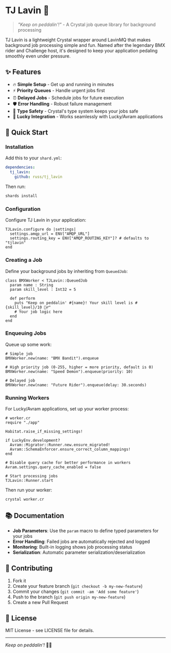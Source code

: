 # TJ Lavin 🚴

> *"Keep on peddalin'!"* - A Crystal job queue library for background processing

TJ Lavin is a lightweight Crystal wrapper around LavinMQ that makes background job processing simple and fun. Named after the legendary BMX rider and Challenge host, it's designed to keep your application pedaling smoothly even under pressure.

## ✨ Features

- 🔥 **Simple Setup** - Get up and running in minutes
- ⚡ **Priority Queues** - Handle urgent jobs first  
- ⏰ **Delayed Jobs** - Schedule jobs for future execution
- 🛡️ **Error Handling** - Robust failure management
- 🎯 **Type Safety** - Crystal's type system keeps your jobs safe
- 🔧 **Lucky Integration** - Works seamlessly with Lucky/Avram applications

## 🚀 Quick Start

### Installation

Add this to your `shard.yml`:

```yaml
dependencies:
  tj_lavin:
    github: russ/tj_lavin
```

Then run:
```bash
shards install
```

### Configuration

Configure TJ Lavin in your application:

```crystal
TJLavin.configure do |settings|
  settings.amqp_url = ENV["AMQP_URL"]
  settings.routing_key = ENV["AMQP_ROUTING_KEY"]? # defaults to "tjlavin"
end
```

### Creating a Job

Define your background jobs by inheriting from `QueuedJob`:

```crystal
class BMXWorker < TJLavin::QueuedJob
  param name : String
  param skill_level : Int32 = 5

  def perform
    puts "Keep on peddalin' #{name}! Your skill level is #{skill_level}/10 🚴‍♂️"
    # Your job logic here
  end
end
```

### Enqueuing Jobs

Queue up some work:

```crystal
# Simple job
BMXWorker.new(name: "BMX Bandit").enqueue

# High priority job (0-255, higher = more priority, default is 0)
BMXWorker.new(name: "Speed Demon").enqueue(priority: 10)

# Delayed job
BMXWorker.new(name: "Future Rider").enqueue(delay: 30.seconds)
```

### Running Workers

For Lucky/Avram applications, set up your worker process:

```crystal
# worker.cr
require "./app"

Habitat.raise_if_missing_settings!

if LuckyEnv.development?
  Avram::Migrator::Runner.new.ensure_migrated!
  Avram::SchemaEnforcer.ensure_correct_column_mappings!
end

# Disable query cache for better performance in workers
Avram.settings.query_cache_enabled = false

# Start processing jobs
TJLavin::Runner.start
```

Then run your worker:
```bash
crystal worker.cr
```

## 📚 Documentation

- **Job Parameters**: Use the `param` macro to define typed parameters for your jobs
- **Error Handling**: Failed jobs are automatically rejected and logged
- **Monitoring**: Built-in logging shows job processing status
- **Serialization**: Automatic parameter serialization/deserialization

## 🤝 Contributing

1. Fork it
2. Create your feature branch (`git checkout -b my-new-feature`)
3. Commit your changes (`git commit -am 'Add some feature'`)
4. Push to the branch (`git push origin my-new-feature`)
5. Create a new Pull Request

## 📄 License

MIT License - see LICENSE file for details.

---

*Keep on peddalin'!* 🚴‍♂️
